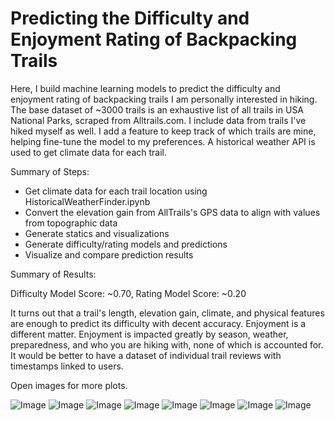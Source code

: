 # Predicting the Difficulty and Enjoyment Rating of Backpacking Trails

Here, I build machine learning models to predict the difficulty and enjoyment rating of backpacking trails I am personally interested in hiking. The base dataset of ~3000 trails is an exhaustive list of all trails in USA National Parks, scraped from Alltrails.com. I include data from trails I've hiked myself as well. I add a feature to keep track of which trails are mine, helping fine-tune the model to my preferences. A historical weather API is used to get climate data for each trail.

Summary of Steps:

- Get climate data for each trail location using HistoricalWeatherFinder.ipynb
- Convert the elevation gain from AllTrails's GPS data to align with values from topographic data
- Generate statics and visualizations
- Generate difficulty/rating models and predictions
- Visualize and compare prediction results

Summary of Results:

Difficulty Model Score: ~0.70, Rating Model Score: ~0.20

It turns out that a trail's length, elevation gain, climate, and physical features are enough to predict its difficulty with decent accuracy. Enjoyment is a different matter. Enjoyment is impacted greatly by season, weather, preparedness, and who you are hiking with, none of which is accounted for. It would be better to have a dataset of individual trail reviews with timestamps linked to users.

Open images for more plots.

![Image](https://github.com/jgbreault/TrailGenie/blob/main/images/FullDataset-DistancevsElevationGain.png)
![Image](https://github.com/jgbreault/TrailGenie/blob/main/images/MyCompletedTrails-DistancevsElevationGain.png)
![Image](https://github.com/jgbreault/TrailGenie/blob/main/images/MyCompletedTrails-GroupedbyPark.png)
![Image](https://github.com/jgbreault/TrailGenie/blob/main/images/MyCompletedTrails-WeatherSummary.png)
![Image](https://github.com/jgbreault/TrailGenie/blob/main/images/MyCompletedTrails-GroupedbyDayofYear.png)
![Image](https://github.com/jgbreault/TrailGenie/blob/main/images/MyCompletedTrails-CumulativeDistance.png)
![Image](https://github.com/jgbreault/TrailGenie/blob/main/images/WatchlistTrails-PredictionResults.png)
![Image](https://github.com/jgbreault/TrailGenie/blob/main/images/GPStoTopographicElevationGain.png)
